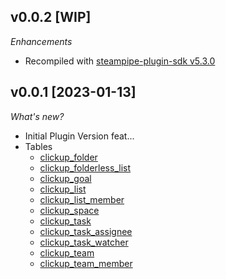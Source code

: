 ## v0.0.2 [WIP]

_Enhancements_

- Recompiled with [steampipe-plugin-sdk v5.3.0](https://github.com/turbot/steampipe-plugin-sdk/blob/main/CHANGELOG.md#v530-2023-03-16)

## v0.0.1 [2023-01-13]

_What's new?_

- Initial Plugin Version feat...
- Tables
  - [clickup_folder](https://hub.steampipe.io/plugins/theapsgroup/clickup/clickup_folder)
  - [clickup_folderless_list](https://hub.steampipe.io/plugins/theapsgroup/clickup/clickup_folderless_list)
  - [clickup_goal](https://hub.steampipe.io/plugins/theapsgroup/clickup/clickup_goal)
  - [clickup_list](https://hub.steampipe.io/plugins/theapsgroup/clickup/clickup_list)
  - [clickup_list_member](https://hub.steampipe.io/plugins/theapsgroup/clickup/clickup_list_member)
  - [clickup_space](https://hub.steampipe.io/plugins/theapsgroup/clickup/clickup_space)
  - [clickup_task](https://hub.steampipe.io/plugins/theapsgroup/clickup/clickup_task)
  - [clickup_task_assignee](https://hub.steampipe.io/plugins/theapsgroup/clickup/clickup_task_assignee)
  - [clickup_task_watcher](https://hub.steampipe.io/plugins/theapsgroup/clickup/clickup_task_watcher)
  - [clickup_team](https://hub.steampipe.io/plugins/theapsgroup/clickup/clickup_team)
  - [clickup_team_member](https://hub.steampipe.io/plugins/theapsgroup/clickup/clickup_team_member)
  
